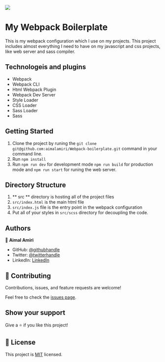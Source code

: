 ![](https://img.shields.io/badge/Microverse-blueviolet)

# My Webpack Boilerplate 

This is my webpack configuration which I use on my projects. This project includes almost everything I need to have on my javascript and css projects, like web server and sass compiler.

## Technologeis and plugins

- Webpack
- Webpack CLI
- Html Webpack Plugin
- Webpack Dev Server
- Style Loader
- CSS Loader
- Sass Loader
- Sass

## Getting Started

1. Clone the project by runing the `git clone git@github.com:aimalamiri/Webpack-boilerplate.git` command in your command line.
2. Run `npm install`
3. Run `npm run dev` for development mode `npm run build` for production mode and `npm run start` for runing the web server.

## Directory Structure

1. ** src ** directory is hosting all of the project files
2. `src/index.html` is the main html file
3. `src/index.js` file is the entry point in the webpack configuration
4. Put all of your styles in `src/scss` directory for decoupling the code.



## Authors

👤 **Aimal Amiri**

- GitHub: [@githubhandle](https://github.com/aimalamiri)
- Twitter: [@twitterhandle](https://twitter.com/Aimalamiri)
- LinkedIn: [LinkedIn](https://linkedin.com/in/aimal-amiri)

## 🤝 Contributing

Contributions, issues, and feature requests are welcome!

Feel free to check the [issues page](../../issues/).

## Show your support

Give a ⭐️ if you like this project!

## 📝 License

This project is [MIT](./MIT.md) licensed.
